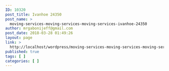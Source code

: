 ```yaml
---
ID: 10320
post_title: Ivanhoe 24350
post_name: >
  moving-services-moving-services-moving-services-ivanhoe-24350
author: mrgabonijeff@gmail.com
post_date: 2018-03-28 01:49:26
layout: page
link: >
  http://localhost/wordpress/moving-services-moving-services-moving-services-ivanhoe-24350/
published: true
tags: [ ]
categories: [ ]
---
```

